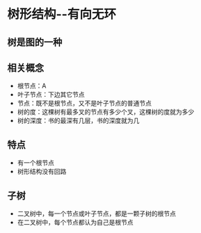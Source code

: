 # 树形结构--有向无环

## 树是图的一种

## 相关概念

+ 根节点：A
+ 叶子节点：下边其它节点
+ 节点：既不是根节点，又不是叶子节点的普通节点
+ 树的度：这棵树有最多叉的节点有多少个叉，这棵树的度就为多少
+ 树的深度：书的最深有几层，书的深度就为几

## 特点

+ 有一个根节点
+ 树形结构没有回路

## 子树

+ 二叉树中，每一个节点或叶子节点，都是一颗子树的根节点
+ 在二叉树中，每个节点都认为自己是根节点
